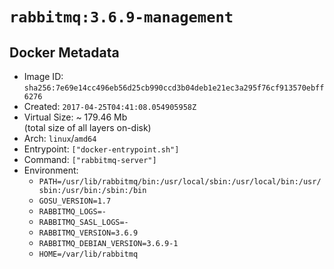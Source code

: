 # `rabbitmq:3.6.9-management`

## Docker Metadata

- Image ID: `sha256:7e69e14cc496eb56d25cb990ccd3b04deb1e21ec3a295f76cf913570ebff6276`
- Created: `2017-04-25T04:41:08.054905958Z`
- Virtual Size: ~ 179.46 Mb  
  (total size of all layers on-disk)
- Arch: `linux`/`amd64`
- Entrypoint: `["docker-entrypoint.sh"]`
- Command: `["rabbitmq-server"]`
- Environment:
  - `PATH=/usr/lib/rabbitmq/bin:/usr/local/sbin:/usr/local/bin:/usr/sbin:/usr/bin:/sbin:/bin`
  - `GOSU_VERSION=1.7`
  - `RABBITMQ_LOGS=-`
  - `RABBITMQ_SASL_LOGS=-`
  - `RABBITMQ_VERSION=3.6.9`
  - `RABBITMQ_DEBIAN_VERSION=3.6.9-1`
  - `HOME=/var/lib/rabbitmq`
